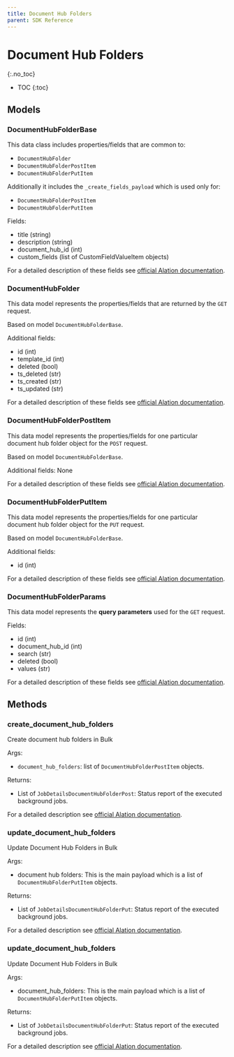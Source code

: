 ```yaml
---
title: Document Hub Folders
parent: SDK Reference
---
```


# Document Hub Folders
{:.no_toc}

* TOC
{:toc}

## Models

### DocumentHubFolderBase

This data class includes properties/fields that are common to:

- `DocumentHubFolder`
- `DocumentHubFolderPostItem`
- `DocumentHubFolderPutItem`

Additionally it includes the `_create_fields_payload` which is used only for:

- `DocumentHubFolderPostItem`
- `DocumentHubFolderPutItem`

Fields:

- title (string)
- description (string)
- document_hub_id (int)
- custom_fields (list of CustomFieldValueItem objects)

For a detailed description of these fields see [official Alation documentation](https://developer.alation.com/dev/reference/updatefolders).

### DocumentHubFolder

This data model represents the properties/fields that are returned by the `GET` request.

Based on model `DocumentHubFolderBase`.

Additional fields:

- id (int)
- template_id (int)
- deleted (bool)
- ts_deleted (str)
- ts_created (str)
- ts_updated (str)

For a detailed description of these fields see [official Alation documentation](https://developer.alation.com/dev/reference/getfolders-1).

### DocumentHubFolderPostItem

This data model represents the properties/fields for one particular document hub folder object for the `POST` request.

Based on model `DocumentHubFolderBase`.

Additional fields: None

For a detailed description of these fields see [official Alation documentation](https://developer.alation.com/dev/reference/postfolders-1).

### DocumentHubFolderPutItem

This data model represents the properties/fields for one particular document hub folder object for the `PUT` request.

Based on model `DocumentHubFolderBase`.

Additional fields:

- id (int)

For a detailed description of these fields see [official Alation documentation](https://developer.alation.com/dev/reference/updatefolders).

### DocumentHubFolderParams

This data model represents the **query parameters** used for the `GET` request.

Fields:

- id (int)
- document_hub_id (int)
- search (str)
- deleted (bool)
- values (str)

For a detailed description of these fields see [official Alation documentation](https://developer.alation.com/dev/reference/getfolders-1).

## Methods

### create_document_hub_folders

Create document hub folders in Bulk

Args:
- `document_hub_folders`: list of `DocumentHubFolderPostItem` objects. 

Returns: 
- List of `JobDetailsDocumentHubFolderPost`: Status report of the executed background jobs.


For a detailed description see [official Alation documentation](https://developer.alation.com/dev/reference/getfolders-1).

### update_document_hub_folders

Update Document Hub Folders in Bulk

Args:
- document hub folders: This is the main payload which is a list of `DocumentHubFolderPutItem` objects.

Returns:
- List of `JobDetailsDocumentHubFolderPut`: Status report of the executed background jobs.

For a detailed description see [official Alation documentation](https://developer.alation.com/dev/reference/postfolders-1).

### update_document_hub_folders

Update Document Hub Folders in Bulk

Args:
- document_hub_folders: This is the main payload which is a list of `DocumentHubFolderPutItem` objects.

Returns:
- List of `JobDetailsDocumentHubFolderPut`: Status report of the executed background jobs.

For a detailed description see [official Alation documentation](https://developer.alation.com/dev/reference/updatefolders).


